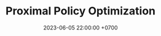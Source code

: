 ---
title: Proximal Policy Optimization
date: 2023-06-05 22:00:00 +0700
categories: [Machine Learning, AI]
tags: [ml,ai,rl]     # TAG names should always be lowercase
---